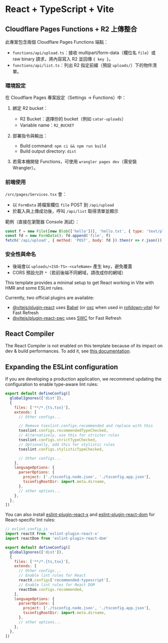# React + TypeScript + Vite
## Cloudflare Pages Functions + R2 上傳整合

此專案包含兩個 Cloudflare Pages Functions 端點：

- `functions/api/upload.ts`：接收 multipart/form-data（欄位名 `file`）或 raw binary 請求，將內容寫入 R2 並回傳 `{ key }`。
- `functions/api/list.ts`：列出 R2 指定前綴（預設 `uploads/`）下的物件清單。

### 環境設定

在 Cloudflare Pages 專案設定（Settings → Functions）中：

1. 綁定 R2 bucket：
   - R2 Bucket：選擇你的 bucket（例如 `catar-uploads`）
   - Variable name：`R2_BUCKET`

2. 部署指令與輸出：
   - Build command: `npm ci && npm run build`
   - Build output directory: `dist`

3. 若需本機開發 Functions，可使用 `wrangler pages dev`（需安裝 Wrangler）。

### 前端使用

`/src/pages/Services.tsx` 會：

- 以 `FormData` 將檔案欄位 `file` POST 到 `/api/upload`
- 於載入與上傳成功後，呼叫 `/api/list` 取得清單並顯示

範例（直接在瀏覽器 Console 測試）：

```js
const f = new File([new Blob(['hello'])], 'hello.txt', { type: 'text/plain' })
const fd = new FormData(); fd.append('file', f)
fetch('/api/upload', { method: 'POST', body: fd }).then(r => r.json()).then(console.log)
```

### 安全性與命名

- 後端會以 `uploads/<ISO-TS>-<safeName>` 產生 key，避免覆蓋
- CORS 預設允許 `*`（若前後端不同網域，請改成你的網域）


This template provides a minimal setup to get React working in Vite with HMR and some ESLint rules.

Currently, two official plugins are available:

- [@vitejs/plugin-react](https://github.com/vitejs/vite-plugin-react/blob/main/packages/plugin-react) uses [Babel](https://babeljs.io/) (or [oxc](https://oxc.rs) when used in [rolldown-vite](https://vite.dev/guide/rolldown)) for Fast Refresh
- [@vitejs/plugin-react-swc](https://github.com/vitejs/vite-plugin-react/blob/main/packages/plugin-react-swc) uses [SWC](https://swc.rs/) for Fast Refresh

## React Compiler

The React Compiler is not enabled on this template because of its impact on dev & build performances. To add it, see [this documentation](https://react.dev/learn/react-compiler/installation).

## Expanding the ESLint configuration

If you are developing a production application, we recommend updating the configuration to enable type-aware lint rules:

```js
export default defineConfig([
  globalIgnores(['dist']),
  {
    files: ['**/*.{ts,tsx}'],
    extends: [
      // Other configs...

      // Remove tseslint.configs.recommended and replace with this
      tseslint.configs.recommendedTypeChecked,
      // Alternatively, use this for stricter rules
      tseslint.configs.strictTypeChecked,
      // Optionally, add this for stylistic rules
      tseslint.configs.stylisticTypeChecked,

      // Other configs...
    ],
    languageOptions: {
      parserOptions: {
        project: ['./tsconfig.node.json', './tsconfig.app.json'],
        tsconfigRootDir: import.meta.dirname,
      },
      // other options...
    },
  },
])
```

You can also install [eslint-plugin-react-x](https://github.com/Rel1cx/eslint-react/tree/main/packages/plugins/eslint-plugin-react-x) and [eslint-plugin-react-dom](https://github.com/Rel1cx/eslint-react/tree/main/packages/plugins/eslint-plugin-react-dom) for React-specific lint rules:

```js
// eslint.config.js
import reactX from 'eslint-plugin-react-x'
import reactDom from 'eslint-plugin-react-dom'

export default defineConfig([
  globalIgnores(['dist']),
  {
    files: ['**/*.{ts,tsx}'],
    extends: [
      // Other configs...
      // Enable lint rules for React
      reactX.configs['recommended-typescript'],
      // Enable lint rules for React DOM
      reactDom.configs.recommended,
    ],
    languageOptions: {
      parserOptions: {
        project: ['./tsconfig.node.json', './tsconfig.app.json'],
        tsconfigRootDir: import.meta.dirname,
      },
      // other options...
    },
  },
])
```
